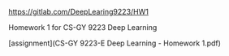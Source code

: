 https://gitlab.com/DeepLearing9223/HW1

Homework 1 for CS-GY 9223 Deep Learning

[assignment](CS-GY 9223-E Deep Learning - Homework 1.pdf)

